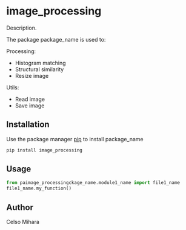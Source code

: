 # image_processing

Description.

The package package_name is used to:

Processing:

- Histogram matching
- Structural similarity
- Resize image

Utils:

- Read image
- Save image

## Installation

Use the package manager [pip](https://pip.pypa.io/en/stable/) to install package_name

```bash
pip install image_processing
```

## Usage

```python
from paimage_processingckage_name.module1_name import file1_name
file1_name.my_function()
```

## Author

Celso Mihara
